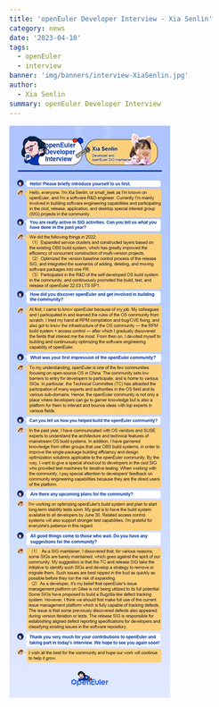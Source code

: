 ```yaml
---
title: 'openEuler Developer Interview - Xia Senlin'
category: news
date: '2023-04-10'
tags:
  - openEuler
  - interview
banner: 'img/banners/interview-XiaSenlin.jpg'
author:
  - Xia Senlin
summary: openEuler Developer Interview
---
```



<img src="./1.jpg" alt="openEuler Developer Interview" style="zoom:100%;" />  